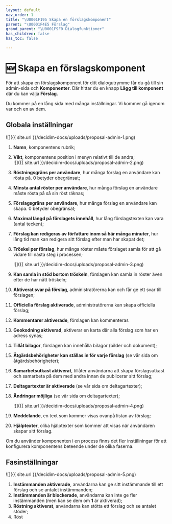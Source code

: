```yaml
---
layout: default
nav_order: 1
title: "\U0001F195 Skapa en förslagskomponent"
parent: "\U0001F4E5 Förslag"
grand_parent: "\U0001F9F0 Dialogfunktioner"
has_children: false
has_toc: false

---
```

# 🆕 Skapa en förslagskomponent

För att skapa en förslagskomponent för ditt dialogutrymme får du gå till sin admin-sida och **Komponenter**. Där hittar du en knapp **Lägg till komponent** där du kan välja **Förslag**.

Du kommer på en lång sida med många inställningar. Vi kommer gå igenom var och en av dem.

## Globala inställningar

![]({{ site.url }}/decidim-docs/uploads/proposal-admin-1.png)

 1. **Namn**, komponentens rubrik;
 2. **Vikt**, komponentens position i menyn relativt till de andra;  
    ![]({{ site.url }}/decidim-docs/uploads/proposal-admin-2.png)
 3. **Röstningsgräns per användare**, hur många förslag en användare kan rösta på. 0 betyder obegränsat;
 4. **Minsta antal röster per användare**, hur många förslag en användare måste rösta på så sin röst räknas;
 5. **Förslagsgräns per användare**, hur många förslag en användare kan skapa. 0 betyder obegränsat;
 6. **Maximal längd på förslagets innehåll**, hur lång förslagstexten kan vara (antal tecken);
 7. **Förslag kan redigeras av författare inom så här många minuter**, hur lång tid man kan redigera sitt förslag efter man har skapat det;
 8. **Tröskel per förslag**, hur många röster måste förslaget samla för att gå vidare till nästa steg i processen;

    ![]({{ site.url }}/decidim-docs/uploads/proposal-admin-3.png)
 9. **Kan samla in stöd bortom tröskeln**, förslagen kan samla in röster även efter de har nått tröskeln;
10. **Aktiverat svar på förslag**, administratörerna kan och får ge ett svar till förslagen;
11. **Officiella förslag aktiverade**, administratörerna kan skapa officiella förslag;
12. **Kommentarer aktiverade**, förslagen kan kommenteras
13. **Geokodning aktiverad**, aktiverar en karta där alla förslag som har en adress synas;
14. **Tillåt bilagor**, förslagen kan innehålla bilagor (bilder och dokument);
15. **Åtgärdsbehörigheter kan ställas in för varje förslag** (se vår sida om åtgärdsbehörigheter);
16. **Samarbetsutkast aktiverat**, tillåter användarna att skapa förslagsutkast och samarbeta på dem med andra innan de publicerar sitt förslag;
17. **Deltagartexter är aktiverade** (se vår sida om deltagartexter);
18. **Ändringar möjliga** (se vår sida om deltagartexter);

    ![]({{ site.url }}/decidim-docs/uploads/proposal-admin-4.png)
19. **Meddelande**, en text som kommer visas ovanpå listan av förslag;
20. **Hjälptexter**, olika hjälptexter som kommer att visas när användaren skapar sitt förslag.

Om du använder komponenten i en process finns det fler inställningar för att konfigurera komponentens beteende under de olika faserna.

## Fasinställningar

![]({{ site.url }}/decidim-docs/uploads/proposal-admin-5.png)

1. **Instämmanden aktiverade**, användarna kan ge sitt instämmande till ett förslag och se antalet instämmanden;
2. **Instämmanden är blockerade**, användarna kan inte ge fler instämmanden (men kan se dem om **1** är aktiverad);
3. **Röstning aktiverat**, användarna kan stötta ett förslag och se antalet stöder;
4. Röst